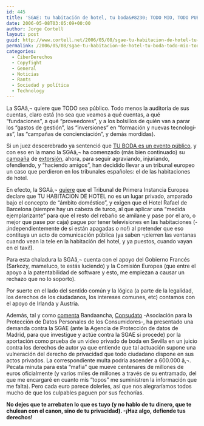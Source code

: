 ```yaml
---
id: 445
title: 'SGAE: tu habitación de hotel, tu boda&#8230; TODO MIO, TODO PUBLICO'
date: 2006-05-08T03:05:09+00:00
author: Jorge Cortell
layout: post
guid: http://www.cortell.net/2006/05/08/sgae-tu-habitacion-de-hotel-tu-boda-todo-mio-todo-publico/
permalink: /2006/05/08/sgae-tu-habitacion-de-hotel-tu-boda-todo-mio-todo-publico/
categories:
  - CiberDerechos
  - Copyfight
  - General
  - Noticias
  - Rants
  - Sociedad y polí­tica
  - Technology
---
```

La SGAâ‚¬ quiere que TODO sea público. Todo menos la auditorí­a de sus cuentas, claro está (no sea que veamos a qué cuentas, a qué &#8220;fundaciones&#8221;, a qué &#8220;proveedores&#8221;, y a los bolsillos de quién van a parar los &#8220;gastos de gestión&#8221;, las &#8220;inversiones&#8221; en &#8220;formación y nuevas tecnologí­as&#8221;, las &#8220;campañas de concienciación&#8221;, y demás mordidas).

Si un juez descerebrado ya sentenció que [TU BODA es un evento público](http://www.bandaancha.st/weblogart.php?artid=3770), y con eso en la mano la SGAâ‚¬ ha comenzado (más bien continuado) su [campaña](http://www.bandaancha.st/weblogart.php?artid=3863) de [extorsión](http://buscon.rae.es/draeI/SrvltGUIBusUsual?LEMA=extorsión), ahora, para seguir agraviando, injuriando, ofendiendo, y &#8220;haciendo amigos&#8221;, han decidido llevar a un tribunal europeo un caso que perdieron en los tribunales españoles: el de las habitaciones de hotel.

En efecto, la SGAâ‚¬ [quiere](http://www.internautas.org/html/3648.html) que el Tribunal de Primera Instancia Europea declare que TU HABITACION DE HOTEL no es un lugar privado, amparado bajo el concepto de &#8220;ámbito doméstico&#8221;, y exigen que el Hotel Rafael de Barcelona (siempre hay un cabeza de turco, al que aplicar una &#8220;medida ejemplarizante&#8221; para que el resto del rebaño se amilane y pase por el aro, o mejor que pase por caja) pague por tener televisiones en las habitaciones (-¡independientemente de si están apagadas o no!) al pretender que eso contituya un acto de comunicación pública (ya saben -¡cierren las ventanas cuando vean la tele en la habitación del hotel, y ya puestos, cuando vayan en el taxi!).

Para esta chaladura la SGAâ‚¬ cuenta con el apoyo del Gobierno Francés (Sarkozy, mameluco, te estás luciendo) y la Comisión Europea (que entre el apoyo a la patentabilidad de software y esto, me empiezan a causar un rechazo que no lo soporto).

Por suerte en el lado del sentido común y la lógica (a parte de la legalidad, los derechos de los ciudadanos, los intereses comunes, etc) contamos con el apoyo de Irlanda y Austria.

Además, tal y como [comenta](http://www.bandaancha.st/weblogart.php?artid=3905) Bandaancha, [Consudato](http://www.consudato.org) -Asociación para la Protección de Datos Personales de los Consumidores-, ha presentado una demanda contra la SGAE (ante la Agencia de Protección de datos de Madrid, para que investigue y actúe contra la SGAE si procede) por la aportación como prueba de un video privado de boda en Sevilla en un juicio contra los derechos de autor ya que entiende que tal actuación supone una vulneración del derecho de privacidad que todo ciudadano dispone en sus actos privados. La correspondiente multa podrí­a ascender a 600.000 â‚¬. Pecata minuta para esta &#8220;mafia&#8221; que mueve centenares de millones de euros oficialmente (y varios miles de millones a través de su entramado, del que me encargaré en cuanto mis &#8220;topos&#8221; me suministren la información que me falta). Pero cada euro parece dolerles, así­ que nos alegrarí­amos todos mucho de que los culpables paguen por sus fechorí­as.

**No dejes que te arrebaten lo que es tuyo (y no hablo de tu dinero, que te chulean con el canon, sino de tu privacidad). -¡Haz algo, defiende tus derechos!**
